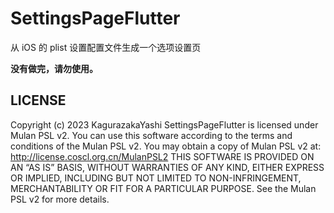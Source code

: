 # SettingsPageFlutter

从 iOS 的 plist 设置配置文件生成一个选项设置页

**没有做完，请勿使用。**

## LICENSE

Copyright (c) 2023 KagurazakaYashi SettingsPageFlutter is licensed under Mulan PSL v2. You can use this software according to the terms and conditions of the Mulan PSL v2. You may obtain a copy of Mulan PSL v2 at: http://license.coscl.org.cn/MulanPSL2 THIS SOFTWARE IS PROVIDED ON AN “AS IS” BASIS, WITHOUT WARRANTIES OF ANY KIND, EITHER EXPRESS OR IMPLIED, INCLUDING BUT NOT LIMITED TO NON-INFRINGEMENT, MERCHANTABILITY OR FIT FOR A PARTICULAR PURPOSE. See the Mulan PSL v2 for more details.
